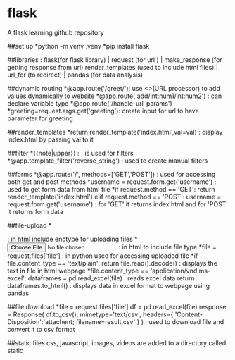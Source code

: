 # flask
A flask learning github repository

##set up
*python -m venv .venv
*pip install flask

##libraries : flask(for flask library) | request (for url ) | make_response (for getting response from url)
             render_templates (used to include html files) | url_for (to redirect) | pandas (for data analysis)

##dynamic routing
*@app.route('/greet/<name>'): use <>(URL processor) to add values dynamically to website
*@app.route('add/<int:num1>/<int:num2>') : can declare variable type
*@app.route('/handle_url_params')
*greeting=request.args.get('greeting'): create input for url to have parameter for greeting

##render_templates
*return render_template('index.html',val=val) : display index.html by passing val to it

##filter
*{{note|upper}} : | is used for filters
*@app.template_filter('reverse_string') : used to create manual filters

##forms
*@app.route('/', methods=['GET','POST']) : used for accessing both get and post methods
*username = request.form.get('username') : used to get form data from html file
*if request.method == 'GET':
        return render_template('index.html')
    elif request.method == 'POST':
        username = request.form.get('username') : for 'GET' it returns index.html and for 'POST' it returns form data

##file-upload
*<form method="POST" action="{{url_for('file_upload')}}" enctype="multipart/form-data">: in html include enctype for uploading files
*<input type="file" name="file" accept="text/plain" required="required">: in html to include file type
*file = request.files['file'] : in python used for accessing uploaded file
*if file.content_type == 'text/plain':
    return file.read().decode() : displays the text in file in html webpage
*file.content_type == 'application/vnd.ms-excel':
        dataframes = pd.read_excel(file) : reads excel data 
        return dataframes.to_html() : displays data in excel format to webpage using pandas

##file download
*file = request.files['file']
    df = pd.read_excel(file)
    response = Response(
        df.to_csv(),
        mimetype='text/csv',
        headers={
            'Content-Disposition':'attachent; filename=result.csv'
        }
    ) : used to download file and convert it to csv format

##static files
css, javascript, images, videos are added to a directory called static


